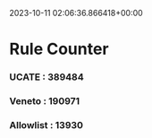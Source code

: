 2023-10-11 02:06:36.866418+00:00
# Rule Counter 
 ### UCATE : 389484

 ### Veneto : 190971

 ### Allowlist : 13930